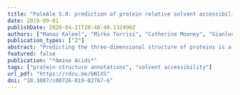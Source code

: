 ```yaml
---
title: "PaleAle 5.0: prediction of protein relative solvent accessibility by deep learning"
date: 2019-09-01
publishDate: 2020-04-21T20:40:40.132490Z
authors: ["Manaz Kaleel", "Mirko Torrisi", "Catherine Mooney", "Gianluca Pollastri"]
publication_types: ["2"]
abstract: "Predicting the three-dimensional structure of proteins is a long-standing challenge of computational biology, as the structure (or lack of a rigid structure) is well known to determine a protein’s function. Predicting relative solvent accessibility (RSA) of amino acids within a protein is a significant step towards resolving the protein structure prediction challenge especially in cases in which structural information about a protein is not available by homology transfer. Today, arguably the core of the most powerful prediction methods for predicting RSA and other structural features of proteins is some form of deep learning, and all the state-of-the-art protein structure prediction tools rely on some machine learning algorithm. In this article we present a deep neural network architecture composed of stacks of bidirectional recurrent neural networks and convolutional layers which is capable of mining information from long-range interactions within a protein sequence and apply it to the prediction of protein RSA using a novel encoding method that we shall call “clipped”. The final system we present, PaleAle 5.0, which is available as a public server, predicts RSA into two, three and four classes at an accuracy exceeding 80% in two classes, surpassing the performances of all the other predictors we have benchmarked."
featured: false
publication: "*Amino Acids*"
tags: ["protein structure annotations", "solvent accessibility"]
url_pdf: "https://rdcu.be/bNlXS"
doi: "10.1007/s00726-019-02767-6"
---
```


